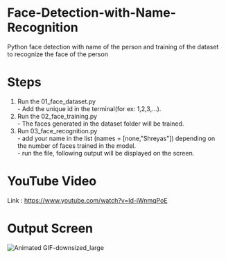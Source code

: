 # Face-Detection-with-Name-Recognition
Python face detection with name of the person and training of the dataset to recognize the face of the person
# Steps
<ol>
  <li>Run the 01_face_dataset.py</li>
  - Add the unique id in the terminal(for ex: 1,2,3,...).<br>
  <li>Run the 02_face_training.py</li>
  - The faces generated in the dataset folder will be trained.<br>
  <li>Run 03_face_recognition.py</li>
  - add your name in the list (names = [none,"Shreyas"]) depending on the number of faces trained in the model.<br>
  - run the file, following output will be displayed on the screen.<br>
</ol>

# YouTube Video
Link : <a href="https://www.youtube.com/watch?v=Id-jWnmqPoE">https://www.youtube.com/watch?v=Id-jWnmqPoE</a>



# Output Screen

![Animated GIF-downsized_large](https://user-images.githubusercontent.com/42066122/115507607-f770e880-a299-11eb-9a98-2e481024c16e.gif)



